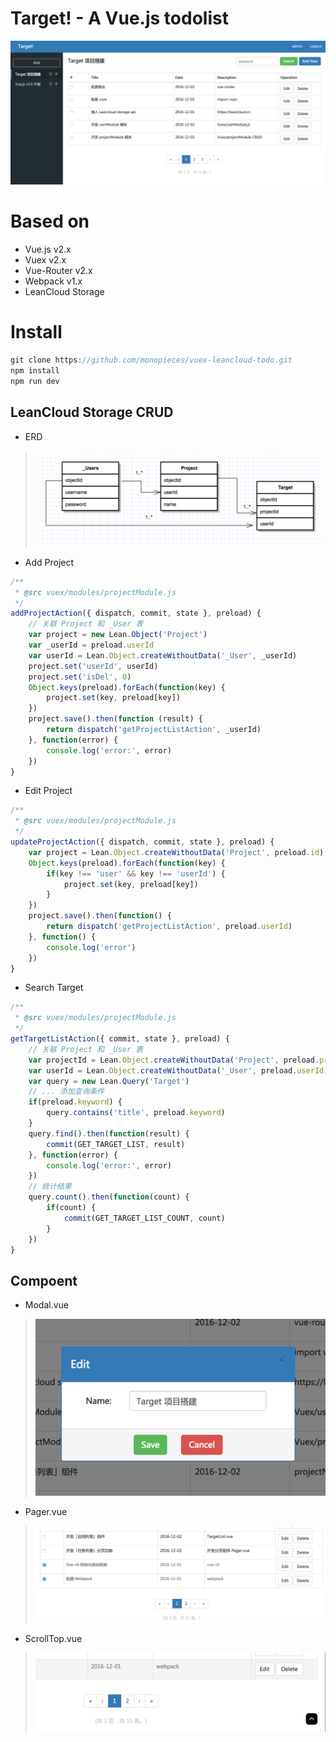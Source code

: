 # Target! - A Vue.js todolist
![img](doc/screen.png)

# Based on
- Vue.js v2.x
- Vuex v2.x
- Vue-Router v2.x
- Webpack v1.x
- LeanCloud Storage

# Install
```javascript
git clone https://github.com/monopieces/vuex-leancloud-todo.git
npm install
npm run dev
```

## LeanCloud Storage CRUD
- ERD
>![img](doc/erd.png)
- Add Project
```js
/**
 * @src vuex/modules/projectModule.js
 */
addProjectAction({ dispatch, commit, state }, preload) {
    // 关联 Project 和 _User 表
    var project = new Lean.Object('Project')
    var _userId = preload.userId
    var userId = Lean.Object.createWithoutData('_User', _userId)
    project.set('userId', userId)
    project.set('isDel', 0)
    Object.keys(preload).forEach(function(key) {
        project.set(key, preload[key])
    })
    project.save().then(function (result) {
        return dispatch('getProjectListAction', _userId)
    }, function(error) {
        console.log('error:', error)
    })
}
```
- Edit Project
```js
/**
 * @src vuex/modules/projectModule.js
 */
updateProjectAction({ dispatch, commit, state }, preload) {
    var project = Lean.Object.createWithoutData('Project', preload.id)
    Object.keys(preload).forEach(function(key) {
        if(key !== 'user' && key !== 'userId') {
            project.set(key, preload[key])
        }
    })
    project.save().then(function() {
        return dispatch('getProjectListAction', preload.userId)
    }, function() {
        console.log('error')
    })
}
```
- Search Target
```js
/**
 * @src vuex/modules/projectModule.js
 */
getTargetListAction({ commit, state }, preload) {
    // 关联 Project 和 _User 表
    var projectId = Lean.Object.createWithoutData('Project', preload.projectId)
    var userId = Lean.Object.createWithoutData('_User', preload.userId)
    var query = new Lean.Query('Target')
    // ... 添加查询条件
    if(preload.keyword) {
        query.contains('title', preload.keyword)
    }
    query.find().then(function(result) {
        commit(GET_TARGET_LIST, result)
    }, function(error) {
        console.log('error:', error)
    })
    // 统计结果
    query.count().then(function(count) {
        if(count) {
            commit(GET_TARGET_LIST_COUNT, count)
        }
    })
}
```

## Compoent
- Modal.vue
>![img](doc/modal.png)

- Pager.vue
>![img](doc/pager.png)

- ScrollTop.vue
>![img](doc/scrolltop.png)
